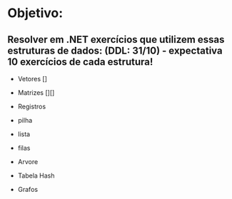 # Objetivo:

## Resolver em .NET exercícios que utilizem essas estruturas de dados: (DDL: 31/10) - expectativa 10 exercícios de cada estrutura!


* Vetores []
* Matrizes [][]
* Registros 

* pilha
* lista
* filas

* Arvore
* Tabela Hash
* Grafos
